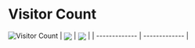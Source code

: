 # Visitor Count
![Visitor Count](https://profile-counter.glitch.me/HangboQuan/count.svg)
| <a><img align="center" src="https://github-readme-stats.vercel.app/api?username=HangboQuan&show_icons=true&include_all_commits=false&count_private=true&hide_border=true"/></a> | <a><img align="center" src="https://github-readme-stats.vercel.app/api/top-langs/?username=HangboQuan&exclude_repo=HotAsFire&hide=javascript,html,css,vue&layout=compact&hide_border=true" /></a> |
| ------------- | ------------- |


<!--
**ProgramMonkeyquan/ProgramMonkeyquan** is a ✨ _special_ ✨ repository because its `README.md` (this file) appears on your GitHub profile.

Here are some ideas to get you started:

- 🔭 I’m currently working on ...
- 🌱 I’m currently learning ...
- 👯 I’m looking to collaborate on ...
- 🤔 I’m looking for help with ...
- 💬 Ask me about ...
- 📫 How to reach me: ...
- 😄 Pronouns: ...
- ⚡ Fun fact: ...
-->
